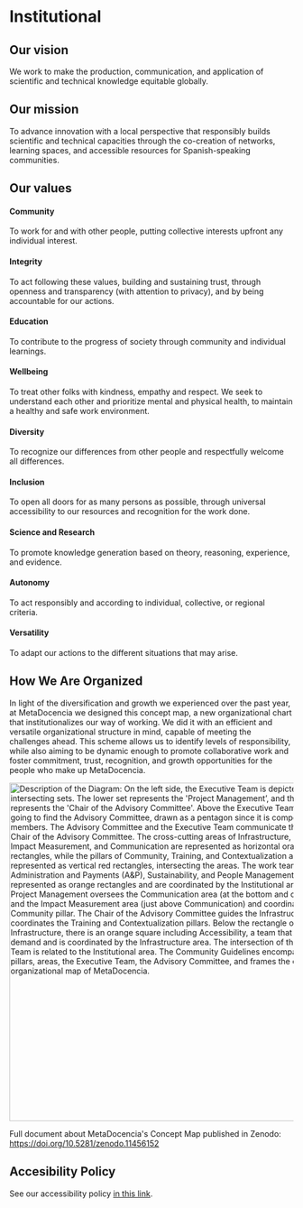 # Institutional

## Our vision 

We work to make the production, communication, and application of scientific and technical knowledge equitable globally. 

## Our mission

To advance innovation with a local perspective that responsibly builds scientific and technical capacities through the co-creation of networks, learning spaces, and accessible resources for Spanish-speaking communities.

## Our values

#### Community
To work for and with other people, putting collective interests upfront any individual interest.

#### Integrity
To act following these values, building and sustaining trust, through openness and transparency (with attention to privacy), and by being accountable for our actions.

#### Education
To contribute to the progress of society through community and individual learnings.

#### Wellbeing
To treat other folks with kindness, empathy and respect. We seek to understand each other and prioritize mental and physical health, to maintain a healthy and safe work environment.

#### Diversity
To recognize our differences from other people and respectfully welcome all differences.

#### Inclusion
To open all doors for as many persons as possible, through universal accessibility to our resources and recognition for the work done.

#### Science and Research
To promote knowledge generation based on theory, reasoning, experience, and evidence.

#### Autonomy
To act responsibly and according to individual, collective, or regional criteria.

#### Versatility
To adapt our actions to the different situations that may arise.

## How We Are Organized
In light of the diversification and growth we experienced over the past year, at MetaDocencia we designed this concept map, a new organizational chart that institutionalizes our way of working. We did it with an efficient and versatile organizational structure in mind, capable of meeting the challenges ahead. This scheme allows us to identify levels of responsibility, while also aiming to be dynamic enough to promote collaborative work and foster commitment, trust, recognition, and growth opportunities for the people who make up MetaDocencia.

<img src="https://www.metadocencia.org/img/MD-organization2024.jpg" alt="Description of the Diagram: On the left side, the Executive Team is depicted by two intersecting sets. The lower set represents the 'Project Management’, and the upper one represents the 'Chair of the Advisory Committee'. Above the Executive Team, you are going to find the Advisory Committee, drawn as a pentagon since it is composed of 5 members. The Advisory Committee and the Executive Team communicate through the Chair of the Advisory Committee. The cross-cutting areas of Infrastructure, Institutional, Impact Measurement, and Communication are represented as horizontal orange rectangles, while the pillars of Community, Training, and Contextualization are represented as vertical red rectangles, intersecting the areas. The work teams Administration and Payments (A&P), Sustainability, and People Management (PM) are represented as orange rectangles and are coordinated by the Institutional area. The Project Management oversees the Communication area (at the bottom and outermost) and the Impact Measurement area (just above Communication) and coordinates the Community pillar. The Chair of the Advisory Committee guides the Infrastructure and coordinates the Training and Contextualization pillars. Below the rectangle of Infrastructure, there is an orange square including Accessibility, a team that works on demand and is coordinated by the Infrastructure area. The intersection of the Executive Team is related to the Institutional area. The Community Guidelines encompasses the pillars, areas, the Executive Team, the Advisory Committee, and frames the entire organizational map of MetaDocencia." width="600px"/>

Full document about MetaDocencia's Concept Map published in Zenodo: https://doi.org/10.5281/zenodo.11456152

## Accesibility Policy

See our accessibility policy [in this link](https://www.metadocencia.org/en/politica_accesibilidad/).